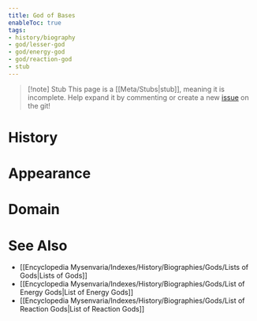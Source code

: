 ```yaml
---
title: God of Bases
enableToc: true
tags:
- history/biography
- god/lesser-god
- god/energy-god
- god/reaction-god
- stub
---
```


> [!note] Stub
> This page is a [[Meta/Stubs|stub]], meaning it is incomplete. Help expand it by commenting or create a new [issue](https://github.com/RagtimeGal/quartz--encyclopedia-mysenvaria/issues/new/choose) on the git!


# History

# Appearance

# Domain

# See Also
- [[Encyclopedia Mysenvaria/Indexes/History/Biographies/Gods/Lists of Gods|Lists of Gods]]
- [[Encyclopedia Mysenvaria/Indexes/History/Biographies/Gods/List of Energy Gods|List of Energy Gods]]
- [[Encyclopedia Mysenvaria/Indexes/History/Biographies/Gods/List of Reaction Gods|List of Reaction Gods]]